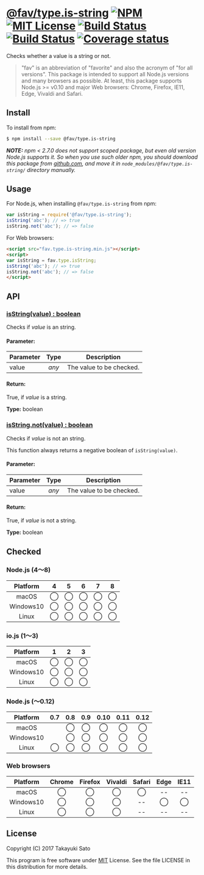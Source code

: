 # [@fav/type.is-string][repo-url] [![NPM][npm-img]][npm-url] [![MIT License][mit-img]][mit-url] [![Build Status][travis-img]][travis-url] [![Build Status][appveyor-img]][appveyor-url] [![Coverage status][coverage-img]][coverage-url]

Checks whether a value is a string or not.

> "fav" is an abbreviation of "favorite" and also the acronym of "for all versions".
> This package is intended to support all Node.js versions and many browsers as possible.
> At least, this package supports Node.js >= v0.10 and major Web browsers: Chrome, Firefox, IE11, Edge, Vivaldi and Safari.

## Install

To install from npm:

```sh
$ npm install --save @fav/type.is-string
```

***NOTE:*** *npm < 2.7.0 does not support scoped package, but even old version Node.js supports it. So when you use such older npm, you should download this package from [github.com][repo-url], and move it in `node_modules/@fav/type.is-string/` directory manually.*


## Usage

For Node.js, when installing `@fav/type.is-string` from npm:

```js
var isString = require('@fav/type.is-string');
isString('abc'); // => true
isString.not('abc'); // => false
```

For Web browsers:

```html
<script src="fav.type.is-string.min.js"></script>
<script>
var isString = fav.type.isString;
isString('abc'); // => true
isString.not('abc'); // => false
</script>
```


## API

### <u>isString(value) : boolean</u>

Checks if *value* is an string.

#### Parameter:

| Parameter |  Type  | Description               |
|-----------|:------:|---------------------------|
| value     | *any*  | The value to be checked.  |

#### Return:

True, if *value* is a string.

**Type:** boolean


### <u>isString.not(value) : boolean</u>

Checks if *value* is not an string.

This function always returns a negative boolean of `isString(value)`.

#### Parameter:

| Parameter |  Type  | Description               |
|-----------|:------:|---------------------------|
| value     | *any*  | The value to be checked.  |

#### Return:

True, if *value* is not a string.

**Type:** boolean


## Checked

### Node.js (4〜8)

| Platform  |   4    |   5    |   6    |   7    |   8    |
|:---------:|:------:|:------:|:------:|:------:|:------:|
| macOS     |&#x25ef;|&#x25ef;|&#x25ef;|&#x25ef;|&#x25ef;|
| Windows10 |&#x25ef;|&#x25ef;|&#x25ef;|&#x25ef;|&#x25ef;|
| Linux     |&#x25ef;|&#x25ef;|&#x25ef;|&#x25ef;|&#x25ef;|

### io.js (1〜3)

| Platform  |   1    |   2    |   3    |
|:---------:|:------:|:------:|:------:|
| macOS     |&#x25ef;|&#x25ef;|&#x25ef;|
| Windows10 |&#x25ef;|&#x25ef;|&#x25ef;|
| Linux     |&#x25ef;|&#x25ef;|&#x25ef;|

### Node.js (〜0.12)

| Platform  |  0.7   |  0.8   |  0.9   |  0.10  |  0.11  |  0.12  |
|:---------:|:------:|:------:|:------:|:------:|:------:|:------:|
| macOS     |        |&#x25ef;|&#x25ef;|&#x25ef;|&#x25ef;|&#x25ef;|
| Windows10 |        |&#x25ef;|&#x25ef;|&#x25ef;|&#x25ef;|&#x25ef;|
| Linux     |&#x25ef;|&#x25ef;|&#x25ef;|&#x25ef;|&#x25ef;|&#x25ef;|

### Web browsers

| Platform  | Chrome | Firefox | Vivaldi | Safari |  Edge  | IE11   |
|:---------:|:------:|:-------:|:-------:|:------:|:------:|:------:|
| macOS     |&#x25ef;|&#x25ef; |&#x25ef; |&#x25ef;|   --   |   --   |
| Windows10 |&#x25ef;|&#x25ef; |&#x25ef; |   --   |&#x25ef;|&#x25ef;|
| Linux     |&#x25ef;|&#x25ef; |&#x25ef; |   --   |   --   |   --   |


## License

Copyright (C) 2017 Takayuki Sato

This program is free software under [MIT][mit-url] License.
See the file LICENSE in this distribution for more details.

[repo-url]: https://github.com/sttk/fav-type.is-string/
[npm-img]: https://img.shields.io/badge/npm-v0.6.1-blue.svg
[npm-url]: https://www.npmjs.com/package/@fav/type.is-string
[mit-img]: https://img.shields.io/badge/license-MIT-green.svg
[mit-url]: https://opensource.org/licenses/MIT
[travis-img]: https://travis-ci.org/sttk/fav-type.is-string.svg?branch=master
[travis-url]: https://travis-ci.org/sttk/fav-type.is-string
[appveyor-img]: https://ci.appveyor.com/api/projects/status/github/sttk/fav-type.is-string?branch=master&svg=true
[appveyor-url]: https://ci.appveyor.com/project/sttk/fav-type-is-string
[coverage-img]: https://coveralls.io/repos/github/sttk/fav-type.is-string/badge.svg?branch=master
[coverage-url]: https://coveralls.io/github/sttk/fav-type.is-string?branch=master

